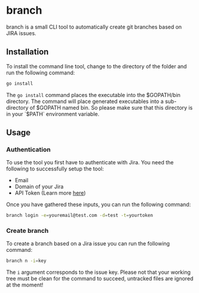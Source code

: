 # branch

branch is a small CLI tool to automatically create git branches based on JIRA issues.

## Installation

To install the command line tool, change to the directory of the folder and run the following command:

```bash
go install
```

The `go install` command places the executable into the $GOPATH/bin directory. The command will place generated executables into a sub-directory of $GOPATH named bin. So please make sure that this directory is in your `$PATH` environment variable.

## Usage

### Authentication

To use the tool you first have to authenticate with Jira. You need the following to successfully setup the tool:

- Email
- Domain of your Jira
- API Token (Learn more [here](https://support.atlassian.com/atlassian-account/docs/manage-api-tokens-for-your-atlassian-account/))

Once you have gathered these inputs, you can run the following command:

```bash
branch login -e=youremail@test.com -d=test -t=yourtoken
```

### Create branch

To create a branch based on a Jira issue you can run the following command:

```bash
branch n -i=key
```

The `i` argument corresponds to the issue key. Please not that your working tree must be clean for the command to succeed, untracked files are ignored at the moment!
